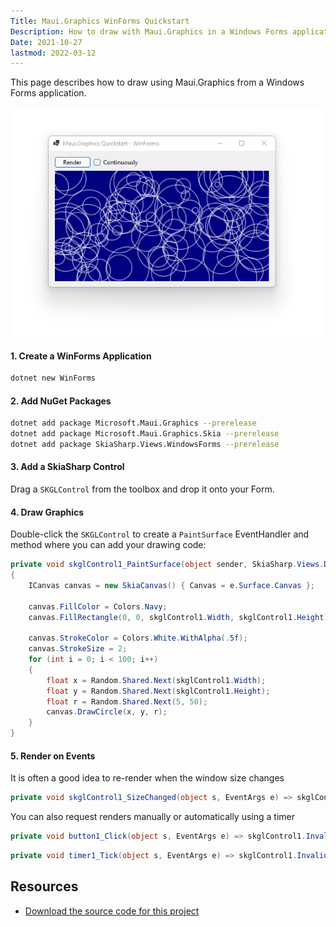 ```yaml
---
Title: Maui.Graphics WinForms Quickstart
Description: How to draw with Maui.Graphics in a Windows Forms application
Date: 2021-10-27
lastmod: 2022-03-12
---
```


This page describes how to draw using Maui.Graphics from a Windows Forms application.

<div class='text-center img-border'>

![](maui-graphics-quickstart-winforms-2.png)

</div>

#### 1. Create a WinForms Application

```sh
dotnet new WinForms
```

#### 2. Add NuGet Packages

```sh
dotnet add package Microsoft.Maui.Graphics --prerelease
dotnet add package Microsoft.Maui.Graphics.Skia --prerelease
dotnet add package SkiaSharp.Views.WindowsForms --prerelease
```

#### 3. Add a SkiaSharp Control

Drag a `SKGLControl` from the toolbox and drop it onto your Form.

#### 4. Draw Graphics

Double-click the `SKGLControl` to create a `PaintSurface` EventHandler and method where you can add your drawing code:

```cs
private void skglControl1_PaintSurface(object sender, SkiaSharp.Views.Desktop.SKPaintGLSurfaceEventArgs e)
{
    ICanvas canvas = new SkiaCanvas() { Canvas = e.Surface.Canvas };

    canvas.FillColor = Colors.Navy;
    canvas.FillRectangle(0, 0, skglControl1.Width, skglControl1.Height);

    canvas.StrokeColor = Colors.White.WithAlpha(.5f);
    canvas.StrokeSize = 2;
    for (int i = 0; i < 100; i++)
    {
        float x = Random.Shared.Next(skglControl1.Width);
        float y = Random.Shared.Next(skglControl1.Height);
        float r = Random.Shared.Next(5, 50);
        canvas.DrawCircle(x, y, r);
    }
}
```

#### 5. Render on Events

It is often a good idea to re-render when the window size changes

```cs
private void skglControl1_SizeChanged(object s, EventArgs e) => skglControl1.Invalidate();
```

You can also request renders manually or automatically using a timer

```cs
private void button1_Click(object s, EventArgs e) => skglControl1.Invalidate();
```

```cs
private void timer1_Tick(object s, EventArgs e) => skglControl1.Invalidate();
```

## Resources

* [Download the source code for this project](https://github.com/swharden/Csharp-Data-Visualization/tree/main/projects/maui-graphics)